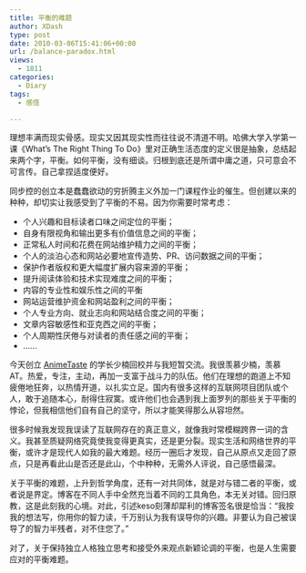 ```yaml
---
title: 平衡的难题
author: XDash
type: post
date: 2010-03-06T15:41:06+00:00
url: /balance-paradox.html
views:
  - 1811
categories:
  - Diary
tags:
  - 感悟

---
```

理想丰满而现实骨感。现实又因其现实性而往往说不清道不明。哈佛大学入学第一课《What&#8217;s The Right Thing To Do》里对正确生活态度的定义很是抽象，总结起来两个字，平衡。如何平衡，没有细谈。归根到底还是所谓中庸之道，只可意会不可言传。自己拿捏适度便好。

同步控的创立本是蠢蠢欲动的穷折腾主义外加一门课程作业的催生。但创建以来的种种，却切实让我感受到了平衡的不易。因为你需要时常考虑：

  * 个人兴趣和目标读者口味之间定位的平衡；
  * 自身有限视角和输出更多有价值信息之间的平衡；
  * 正常私人时间和花费在网站维护精力之间的平衡；
  * 个人的淡泊心态和网站必要地宣传造势、PR、访问数据之间的平衡；
  * 保护作者版权和更大幅度扩展内容来源的平衡；
  * 提升阅读体验和技术实现难度之间的平衡；
  * 内容的专业性和娱乐性之间的平衡
  * 网站运营维护资金和网站盈利之间的平衡；
  * 个人专业方向、就业志向和网站结合度之间的平衡；
  * 文章内容敏感性和亚克西之间的平衡；
  * 个人周期性厌倦与对读者的责任感之间的平衡；
  * ……

今天创立 <a href="http://www.animetaste.net/" target="_blank">AnimeTaste</a> 的学长少楠回校并与我短暂交流。我很羡慕少楠，羡慕AT。热爱，专注，主动，再加一支富于战斗力的队伍。他们在理想的跑道上不知疲倦地狂奔，以热情开道，以扎实立足。国内有很多这样的互联网项目团队或个人，敢于追随本心，耐得住寂寞。或许他们也会遇到我上面罗列的那些关于平衡的悖论，但我相信他们自有自己的坚守，所以才能笑得那么从容坦然。

很多时候我发现我误读了互联网存在的真正意义，就像我时常模糊跨界一词的含义。我甚至质疑网络究竟使我变得更真实，还是更分裂。现实生活和网络世界的平衡，或许才是现代人如我的最大难题。经历一圈后才发现，自己从原点又走回了原点，只是再看此山是否还是此山，个中种种，无需外人评说，自己感悟最深。

关于平衡的难题，上升到哲学角度，还有一对共同体，就是对与错二者的平衡，或者说是界定。博客在不同人手中全然充当着不同的工具角色，本无关对错。回归原教，这是此刻我的心境。对此，引述keso刻薄却犀利的博客签名很是恰当：“我按我的想法写，你用你的智力读，千万别认为我有误导你的兴趣。非要认为自己被误导了的智力半残者，对不住您了。”

对了，关于保持独立人格独立思考和接受外来观点新颖论调的平衡，也是人生需要应对的平衡难题。